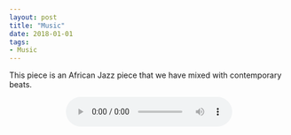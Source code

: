 ```yaml
---
layout: post
title: "Music"
date: 2018-01-01
tags: 
- Music
---
```



This piece is an African Jazz piece that we have mixed with contemporary beats.


<center>
<audio controls>
 <source src="http://www.aniket.co.uk/b/MWA/music/Grazing.m4a">
 <source src="http://www.aniket.co.uk/b/MWA/music/Grazing.mp3">
</audio>
</center>





